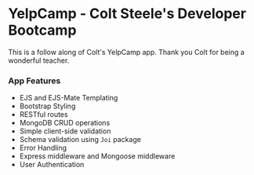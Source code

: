 # YelpCamp - Colt Steele's Developer Bootcamp

This is a follow along of Colt's YelpCamp app.
Thank you Colt for being a wonderful teacher.

### App Features

- EJS and EJS-Mate Templating
- Bootstrap Styling
- RESTful routes
- MongoDB CRUD operations
- Simple client-side validation
- Schema validation using `Joi` package
- Error Handling
- Express middleware and Mongoose middleware
- User Authentication
